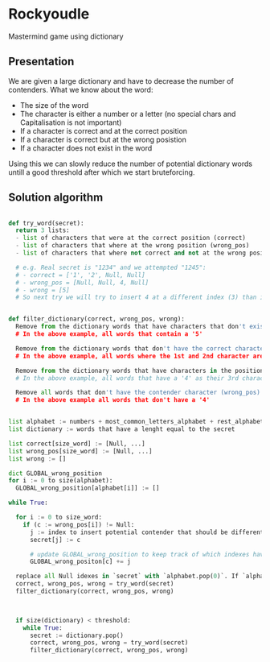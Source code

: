 # Rockyoudle
Mastermind game using dictionary

## Presentation
We are given a large dictionary and have to decrease the number of contenders. What we know about the word:
- The size of the word
- The character is either a number or a letter (no special chars and Capitalisation is not important)
- If a character is correct and at the correct position
- If a character is correct but at the wrong posistion
- If a character does not exist in the word

Using this we can slowly reduce the number of potential dictionary words untill a good threshold after which we start bruteforcing.

## Solution algorithm
```python

def try_word(secret):
  return 3 lists:
  - list of characters that were at the correct position (correct)  
  - list of characters that where at the wrong position (wrong_pos)
  - list of characters that where not correct and not at the wrong position (wrong)

  # e.g. Real secret is "1234" and we attempted "1245":
  # - correct = ['1', '2', Null, Null]
  # - wrong_pos = [Null, Null, 4, Null]
  # - wrong = [5]
  # So next try we will try to insert 4 at a different index (3) than it was (2).


def filter_dictionary(correct, wrong_pos, wrong):
  Remove from the dictionary words that have characters that don't exist (wrong)
  # In the above example, all words that contain a '5'

  Remove from the dictionary words that don't have the correct characters at the correct index (correct)
  # In the above example, all words where the 1st and 2nd character are not '1', '2'

  Remove from the dictionary words that have characters in the position that was wrong (wrong_pos)
  # In the above example, all words that have a '4' as their 3rd character

  Remove all words that don't have the contender character (wrong_pos)
  # In the above example all words that don't have a '4'


list alphabet := numbers + most_common_letters_alphabet + rest_alphabet
list dictionary := words that have a lenght equal to the secret

list correct[size_word] := [Null, ...]
list wrong_pos[size_word] := [Null, ...]
list wrong := []

dict GLOBAL_wrong_position
for i := 0 to size(alphabet):
  GLOBAL_wrong_position[alphabet[i]] := []

while True:

  for i := 0 to size_word:
    if (c := wrong_pos[i]) != Null:
      j := index to insert potential contender that should be different than `i` and not in GLOBAL_wrong_position[c].
      secret[j] := c

      # update GLOBAL_wrong_position to keep track of which indexes have been tried for this character:
      GLOBAL_wrong_positon[c] += j 

  replace all Null idexes in `secret` with `alphabet.pop(0)`. If `alphabet` gets empty, repopulate to handle words with duplicate characters.
  correct, wrong_pos, wrong = try_word(secret)
  filter_dictionary(correct, wrong_pos, wrong)

  

  if size(dictionary) < threshold:
    while True:
      secret := dictionary.pop()
      correct, wrong_pos, wrong = try_word(secret)
      filter_dictionary(correct, wrong_pos, wrong)  
```


  

